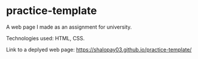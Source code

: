 # practice-template

A web page I made as an assignment for university.

Technologies used: HTML, CSS.

Link to a deplyed web page: https://shalopay03.github.io/practice-template/
